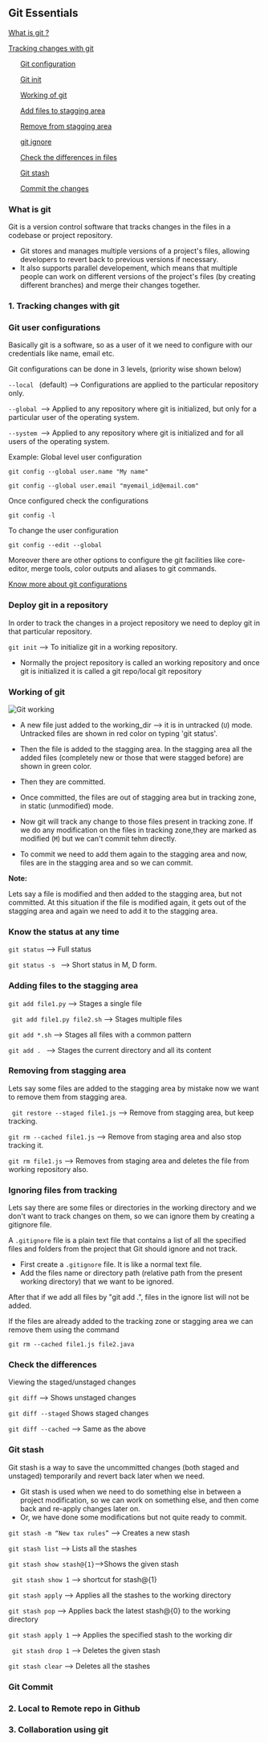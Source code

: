 ## Git Essentials
[What is git ?](#what-is-git)

[Tracking changes with git](#1-tracking-changes-with-git)

&nbsp; &nbsp; &nbsp; [Git configuration](#git-user-configurations)

&nbsp; &nbsp; &nbsp; [Git init](#deploy-git-in-a-repository) 

&nbsp; &nbsp; &nbsp; [Working of git](#working-of-git)

&nbsp; &nbsp; &nbsp; [Add files to  stagging area](#adding-files-to-the-stagging-area)

&nbsp; &nbsp; &nbsp; [Remove from stagging area](#removing-from-stagging-area)

&nbsp; &nbsp; &nbsp; [git ignore](#ignoring-files-from-tracking)

&nbsp; &nbsp; &nbsp; [Check the differences in files](#check-the-differences)

&nbsp; &nbsp; &nbsp; [Git stash](#git-stash)

&nbsp; &nbsp; &nbsp;  [Commit the changes](#git-commit)


### What is git
Git is a version control software that tracks changes in the files in a codebase or project repository.

- Git stores and manages multiple versions of a project's files, allowing developers to revert back to previous versions if necessary. 
- It also supports parallel developement, which means that multiple people can work on different versions of the project's files (by creating different branches) and merge their changes together.

### 1. Tracking changes with git

### Git user configurations
Basically git is a software, so as a user of it we need to configure with our credentials like name, email etc.

Git configurations can be done in 3 levels, (priority wise shown below)

```--local ``` (default) --> Configurations are applied to the particular repository only.


```--global ```--> Applied to any repository where git is initialized, but only for a particular user of the operating system.

```--system ```--> Applied to any repository where git is initialized and for all users of the operating system.

Example: Global level user configuration
```
git config --global user.name "My name"

git config --global user.email "myemail_id@email.com"
```
Once configured check the configurations
```
git config -l
```
To change the user configuration
```
git config --edit --global
```

Moreover there are other options to configure the git facilities like core-editor, merge tools, color outputs and aliases to git commands.

[Know more about git configurations](https://www.atlassian.com/git/tutorials/setting-up-a-repository/git-config)

### Deploy git in a repository

In order to track the changes in a project repository we need to deploy git in that particular repository.

``` git init ```  --> To initialize git in a working repository.

- Normally the project repository is called an working repository and once git is initialized it is called a git repo/local git repository

### Working of git

![Git working](gitWorking.jpg)

- A new file just added to the working_dir --> it is in untracked (```U```) mode. Untracked files are shown in red color on typing 'git status'.

- Then the file is added to the stagging area. In the stagging area all the added files (completely new or those that were stagged before) are shown in green color.

- Then they are committed. 

- Once committed, the files are out of stagging area but in tracking zone, in static (unmodified) mode.

- Now git will track any change to those files present in tracking zone. If we do any modification on the files in tracking zone,they are marked as modified (```M```) but we can't commit tehm directly.

- To commit we need to add them again to the stagging area and now, files are in the stagging area and so we can commit.

**Note:** 

Lets say a file is modified and then added to the stagging area, but not committed. At this situation if the file is modified again, it gets out of the stagging area and again we need to add it to the stagging area.


### Know the status at any time

```git status``` --> Full status

```git status -s ``` --> Short status in M, D form.

### Adding files to the stagging area

```git add file1.py``` --> Stages a single file

``` git add file1.py file2.sh``` --> Stages multiple files

```git add *.sh``` --> Stages all files with a  common pattern

```git add . ``` --> Stages the current directory and all its content

### Removing from stagging area
Lets say some files are added to the stagging area by mistake now we want to remove them from stagging area.

``` git restore --staged file1.js``` --> Remove from stagging area, but keep tracking.

```git rm --cached file1.js``` --> Remove from staging area and also stop tracking it.

``` git rm file1.js ``` --> Removes from staging area and deletes the file from working repository also.

### Ignoring files from tracking
Lets say there are some files or directories in the working directory and we don't want to track changes on them, so we can ignore them by creating a gitignore file.

A ```.gitignore``` file is a plain text file that contains a list of all the specified files and folders from the project that Git should ignore and not track.

- First create a ```.gitignore``` file. It is like a normal text file.
- Add the files name or directory path (relative path from the present working directory) that we want to be ignored. 

After that if we add all files by "git add .", files in the ignore list will not be added.

If the files are already added to the tracking zone or stagging area we can remove them using the command 

```
git rm --cached file1.js file2.java
```

### Check the differences 
Viewing the staged/unstaged changes

```git diff``` --> Shows unstaged changes

```git diff --staged``` Shows staged changes

```git diff --cached``` --> Same as the above

### Git stash
Git stash is a way to  save the uncommitted changes (both staged and unstaged) temporarily and revert back later when we need. 
- Git stash is used when we need to do something else in between a project modification,  so we can work on something else, and then come back and re-apply changes later on. 
- Or, we have done some modifications but not quite ready to commit.

```git stash -m “New tax rules”``` --> Creates a new stash

```git stash list```  --> Lists all the stashes

``` git stash show stash@{1} ```-->Shows the given stash

``` git stash show 1``` --> shortcut for stash@{1}

``` git stash apply ``` --> Applies all the stashes to the working directory

``` git stash pop ``` --> Applies back the latest stash@{0} to the working directory

``` git stash apply 1 ``` --> Applies the specified stash to the working dir

``` git stash drop 1```  --> Deletes the given stash

``` git stash clear ``` -->  Deletes all the stashes


### Git Commit



### 2. Local to Remote repo in Github

### 3. Collaboration using git